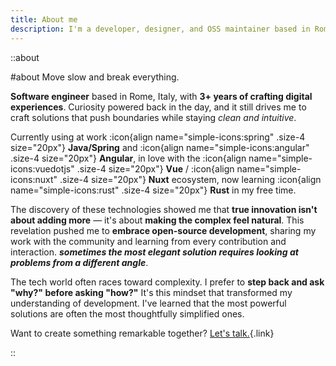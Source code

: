 ```yaml
---
title: About me
description: I'm a developer, designer, and OSS maintainer based in Rome (Italy). I'm passionate about coding, design, and everything in between.
---
```


::about

#about
Move slow and break everything.

**Software engineer** based in Rome, Italy, with **3+ years of crafting digital experiences**. Curiosity powered back in the day, and it still drives
me to craft solutions that push boundaries while staying _clean and intuitive_.

Currently using at work :icon{align name="simple-icons:spring" .size-4 size="20px"} **Java/Spring** and :icon{align name="simple-icons:angular" .size-4 size="20px"} **Angular**,
in love with the :icon{align name="simple-icons:vuedotjs" .size-4 size="20px"} **Vue** / :icon{align name="simple-icons:nuxt" .size-4 size="20px"} **Nuxt** ecosystem,
now learning :icon{align name="simple-icons:rust" .size-4 size="20px"} **Rust** in my free time.

The discovery of these technologies showed me that **true innovation isn't about adding more** — it's about **making the complex feel natural**. This
revelation pushed me to **embrace open-source development**, sharing my work with the community and learning from
every contribution and interaction.
_**sometimes the most elegant solution requires looking at problems from a different angle**_.

The tech world often
races toward complexity. I prefer to **step back and ask "why?" before asking "how?"** It's this mindset that
transformed my understanding of development. I've learned
that the most powerful solutions are often the most thoughtfully simplified ones.

Want to create something remarkable together? [Let's talk.](/contact){.link}

::
